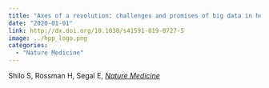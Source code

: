```yaml
---
title: "Axes of a revolution: challenges and promises of big data in healthcare"
date: "2020-01-01"
link: http://dx.doi.org/10.1038/s41591-019-0727-5
image: ../hpp_logo.png
categories:
  - "Nature Medicine"
---
```


Shilo S, Rossman H, Segal E, [*Nature Medicine*](http://dx.doi.org/10.1038/s41591-019-0727-5)



